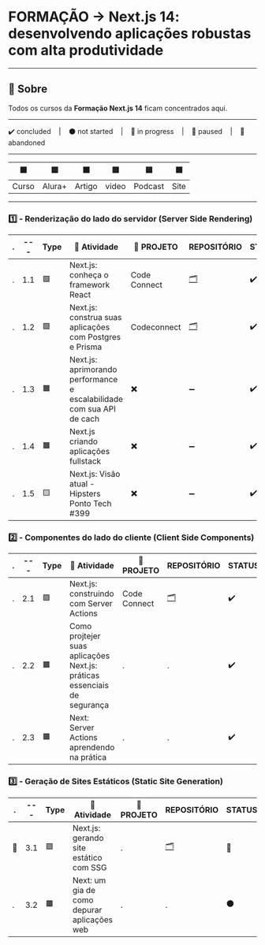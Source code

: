 # FORMAÇÃO -> Next.js 14: desenvolvendo aplicações robustas com alta produtividade

---

## 📌 Sobre
  Todos os cursos da **Formação Next.js 14** ficam concentrados aqui.

---

<p>
  ✔️ concluded &nbsp;&nbsp;&nbsp;|&nbsp;&nbsp;&nbsp;
  ⚫ not started &nbsp;&nbsp;&nbsp;|&nbsp;&nbsp;&nbsp;
  🔵 in progress &nbsp;&nbsp;&nbsp;|&nbsp;&nbsp;&nbsp;
  🔶 paused &nbsp;&nbsp;&nbsp;|&nbsp;&nbsp;&nbsp;
  🔴 abandoned 
</p>

---
| 🟪 | 🟦 | 🟫 | 🟥 | 🟨 | 🟩 |
| --- | --- | --- | --- | --- | --- |
| Curso | Alura+ | Artigo | video | Podcast | Site |

---

### 1️⃣ - Renderização do lado do servidor (Server Side Rendering)
| . | --- | Type | 📘 Atividade | 🔗 PROJETO | REPOSITÓRIO | STATUS |
| --- | --- | --- | --- | --- | --- | --- |
| . | 1.1 | 🟪 | Next.js: conheça o framework React | Code Connect | [🗂️](./NextJS_Conheca_O_Framework_React/) | ✔️ |
| . | 1.2 | 🟪 | Next.js: construa suas aplicações com Postgres e Prisma | Codeconnect | [🗂️](./NextJS_Construa_suas_aplicacoes_com_Postgres_e_Prisma/) | ✔️ |
| . | 1.3 | 🟫 | Next.js: aprimorando performance e escalabilidade com sua API de cach | ✖️ | ➖ | ✔️ |
| . | 1.4 | 🟫 | Next.js criando aplicações fullstack | ✖️ | ➖ | ✔️ |
| . | 1.5 | 🟨 | Next.js: Visão atual - Hipsters Ponto Tech #399 | ✖️ | ➖ | ✔️ |



### 2️⃣ - Componentes do lado do cliente (Client Side Components)

| . | --- | Type | 📘 Atividade | 🔗 PROJETO | REPOSITÓRIO | STATUS |
| --- | --- | --- | --- | --- | --- | --- |
| . | 2.1 | 🟪 | Next.js: construindo com Server Actions | Code Connect | [🗂️](./NextJS_Construindo_com_Server_Actions/) | ✔️ |
| . | 2.2 | 🟫 | Como projtejer suas aplicações Next.js: práticas essenciais de segurança | . | . | ✔️ |
| . | 2.3 | 🟫 | Next: Server Actions aprendendo na prática | . | . | ✔️ |


### 3️⃣ - Geração de Sites Estáticos (Static Site Generation)

| . | --- | Type | 📘 Atividade | 🔗 PROJETO | REPOSITÓRIO | STATUS |
| --- | --- | --- | --- | --- | --- | --- |
| 🚩 | 3.1 | 🟪 | Next.js: gerando site estático com SSG | . | [🗂️](./NextJS_Gerando_site_estatico_com_SSG/) | 🔵 |
| . | 3.2| 🟫 | Next: um gia de como depurar aplicações web | . | . | ⚫ |


